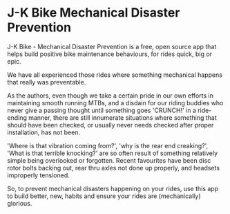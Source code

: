 # J-K Bike Mechanical Disaster Prevention

J-K Bike - Mechanical Disaster Prevention is a free, open source app that helps build positive bike maintenance behaviours, for rides quick, big or epic.

We have all experienced those rides where something mechanical happens that really was preventable.

As the authors, even though we take a certain pride in our own efforts in maintaining smooth running MTBs, and a disdain for our riding buddies who never give a passing thought until something goes 'CRUNCH!' in a ride-ending manner, there are still innumerate situations where something that should have been checked, or usually never needs checked after proper installation, has not been.

'Where is that vibration coming from?', 'why is the rear end creaking?', 'What is that terrible knocking?' are so often result of something relatively simple being overlooked or forgotten. Recent favourites have been disc rotor bolts backing out, rear thru axles not done up properly, and headsets improperly tensioned.

So, to prevent mechanical disasters happening on your rides, use this app to build better, new, habits and ensure your rides are (mechanically) glorious.
